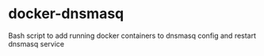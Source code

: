 docker-dnsmasq
==============

Bash script to add running docker containers to dnsmasq config and restart dnsmasq service
